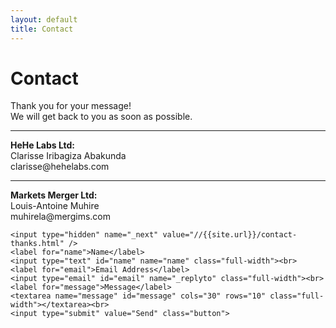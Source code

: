 ```yaml
---
layout: default
title: Contact
---
```


<div id="contact">
  <h1 class="pageTitle">Contact</h1>
  <p class="intro text-center">
    Thank you for your message!<br />
    We will get back to you as soon as possible.
  </p>
  <hr />
  <div class="contactContent">
    <p>
      <strong>HeHe Labs Ltd:</strong><br />
      Clarisse Iribagiza Abakunda<br />
      clarisse@hehelabs.com
      <hr />
      <strong>Markets Merger Ltd:</strong><br />
      Louis-Antoine Muhire<br />
      muhirela@mergims.com
    </p>
  </div>
  <form action="http://formspree.io/{{ site.social.email}}" method="POST">
  
    <input type="hidden" name="_next" value="//{{site.url}}/contact-thanks.html" />
    <label for="name">Name</label>    
    <input type="text" id="name" name="name" class="full-width"><br>
    <label for="email">Email Address</label>
    <input type="email" id="email" name="_replyto" class="full-width"><br>
    <label for="message">Message</label>
    <textarea name="message" id="message" cols="30" rows="10" class="full-width"></textarea><br>
    <input type="submit" value="Send" class="button">
  </form>
</div>
